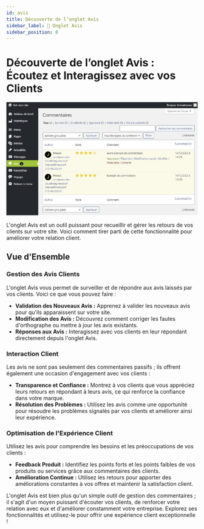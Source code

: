 ```yaml
---
id: avis
title: Découverte de l’onglet Avis
sidebar_label: 🌟 Onglet Avis
sidebar_position: 8
---
```


# Découverte de l’onglet Avis : Écoutez et Interagissez avec vos Clients

![Avis](./img/14.jpg)

L'onglet Avis est un outil puissant pour recueillir et gérer les retours de vos clients sur votre site. Voici comment tirer parti de cette fonctionnalité pour améliorer votre relation client.

## Vue d'Ensemble

### Gestion des Avis Clients

L'onglet Avis vous permet de surveiller et de répondre aux avis laissés par vos clients. Voici ce que vous pouvez faire :

- **Validation des Nouveaux Avis :** Apprenez à valider les nouveaux avis pour qu'ils apparaissent sur votre site.
- **Modification des Avis :** Découvrez comment corriger les fautes d'orthographe ou mettre à jour les avis existants.
- **Réponses aux Avis :** Interagissez avec vos clients en leur répondant directement depuis l'onglet Avis.

### Interaction Client

Les avis ne sont pas seulement des commentaires passifs ; ils offrent également une occasion d'engagement avec vos clients :

- **Transparence et Confiance :** Montrez à vos clients que vous appréciez leurs retours en répondant à leurs avis, ce qui renforce la confiance dans votre marque.
- **Résolution des Problèmes :** Utilisez les avis comme une opportunité pour résoudre les problèmes signalés par vos clients et améliorer ainsi leur expérience.

### Optimisation de l'Expérience Client

Utilisez les avis pour comprendre les besoins et les préoccupations de vos clients :

- **Feedback Produit :** Identifiez les points forts et les points faibles de vos produits ou services grâce aux commentaires des clients.
- **Amélioration Continue :** Utilisez les retours pour apporter des améliorations constantes à vos offres et maintenir la satisfaction client.

L'onglet Avis est bien plus qu'un simple outil de gestion des commentaires ; il s'agit d'un moyen puissant d'écouter vos clients, de renforcer votre relation avec eux et d'améliorer constamment votre entreprise. Explorez ses fonctionnalités et utilisez-le pour offrir une expérience client exceptionnelle !
